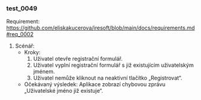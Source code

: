 ### test_0049

Requirement: https://github.com/eliskakucerova/iresoft/blob/main/docs/requirements.md#req_0002

1. Scénář:
    - Kroky:
        1. Uživatel otevře registrační formulář.
        2. Uživatel vyplní registrační formulář s již existujícím uživatelským jménem.
        3. Uživatel nemůže kliknout na neaktivní tlačítko „Registrovat“.
    - Očekávaný výsledek: Aplikace zobrazí chybovou zprávu „Uživatelské jméno již existuje“.